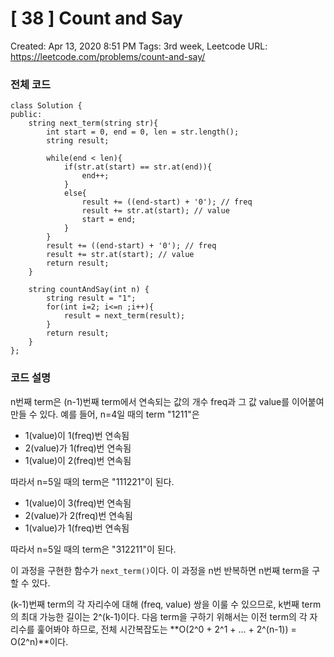 # [ 38 ] Count and Say

Created: Apr 13, 2020 8:51 PM
Tags: 3rd week, Leetcode
URL: https://leetcode.com/problems/count-and-say/

### 전체 코드

    class Solution {
    public:
        string next_term(string str){
            int start = 0, end = 0, len = str.length();
            string result;
    
            while(end < len){
                if(str.at(start) == str.at(end)){
                    end++;
                }
                else{
                    result += ((end-start) + '0'); // freq
                    result += str.at(start); // value
                    start = end;
                }
            }
            result += ((end-start) + '0'); // freq
            result += str.at(start); // value
            return result;
        }
        
        string countAndSay(int n) {
            string result = "1";
            for(int i=2; i<=n ;i++){
                result = next_term(result);
            }
            return result;
        }
    };

### 코드 설명

n번째 term은 (n-1)번째 term에서 연속되는 값의 개수 freq과 그 값 value를 이어붙여 만들 수 있다. 예를 들어, n=4일 때의 term "1211"은 

- 1(value)이 1(freq)번 연속됨
- 2(value)가 1(freq)번 연속됨
- 1(value)이 2(freq)번 연속됨

따라서 n=5일 때의 term은 "111221"이 된다.

- 1(value)이 3(freq)번 연속됨
- 2(value)가 2(freq)번 연속됨
- 1(value)가 1(freq)번 연속됨

따라서 n=5일 때의 term은 "312211"이 된다.

이 과정을 구현한 함수가 `next_term()`이다. 이 과정을 n번 반복하면 n번째 term을 구할 수 있다.

(k-1)번째 term의 각 자리수에 대해 (freq, value) 쌍을 이룰 수 있으므로, k번째 term의 최대 가능한 길이는 2^(k-1)이다. 다음 term을 구하기 위해서는 이전 term의 각 자리수를 훑어봐야 하므로, 전체 시간복잡도는 **O(2^0 + 2^1 + ... + 2^(n-1)) = O(2^n)**이다.
